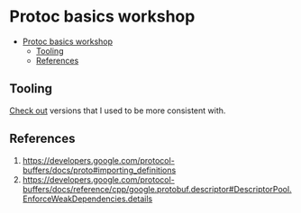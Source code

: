 # Protoc basics workshop

<!-- TOC -->

- [Protoc basics workshop](#protoc-basics-workshop)
    - [Tooling](#tooling)
    - [References](#references)

<!-- /TOC -->

## Tooling

[Check out](./tools.md) versions that I used to be more consistent with.

## References

1. <https://developers.google.com/protocol-buffers/docs/proto#importing_definitions>
1. <https://developers.google.com/protocol-buffers/docs/reference/cpp/google.protobuf.descriptor#DescriptorPool.EnforceWeakDependencies.details>
